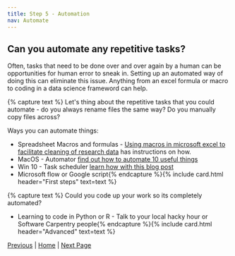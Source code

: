 ```yaml
---
title: Step 5 - Automation
nav: Automate
---
```

## Can you automate any repetitive tasks?

Often, tasks that need to be done over and over again by a human can be opportunities for human error to sneak in. Setting up an automated way of doing this can eliminate this issue. Anything from an excel formula or macro to coding in a data science frameword can help.

{% capture text %}
Let's thing about the repetitive tasks that you could automate - do you always rename files the same way? Do you manually copy files across?

Ways you can automate things:
* Spreadsheet Macros and formulas - [Using macros in microsoft excel to facilitate cleaning of research data](https://doi.org/10.1080/20009666.2021.1954282) has instructions on how.
* MacOS - Automator [find out how to automate 10 useful things](https://www.idownloadblog.com/2018/11/21/cool-things-mac-automator-tutorial/)
* Win 10 - Task scheduler [learn how with this blog post](https://www.windowscentral.com/how-create-automated-task-using-task-scheduler-windows-10)
* Microsoft flow or Google script{% endcapture %}{% include card.html header="First steps" text=text %}

{% capture text %}
Could you code up your work so its completely automated? 
* Learning to code in Python or R - Talk to your local hacky hour or Software Carpentry people{% endcapture %}{% include card.html header="Advanced" text=text %}

[Previous]() | [Home]() | [Next Page]()
